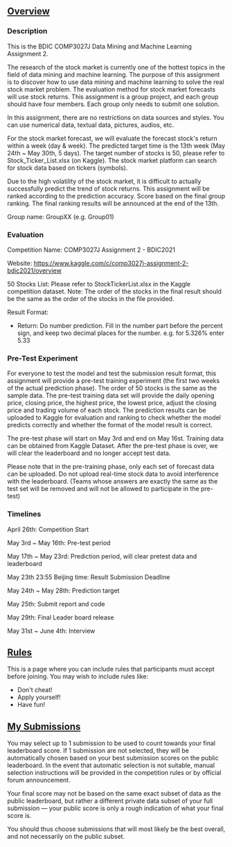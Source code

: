 ## [Overview](https://www.kaggle.com/c/comp3027j-assignment-2-bdic2021/overview)

### Description
This is the BDIC COMP3027J Data Mining and Machine Learning Assignment 2.

The research of the stock market is currently one of the hottest topics in the field of data mining and machine learning. The purpose of this assignment is to discover how to use data mining and machine learning to solve the real stock market problem. The evaluation method for stock market forecasts will use stock returns. This assignment is a group project, and each group should have four members. Each group only needs to submit one solution.

In this assignment, there are no restrictions on data sources and styles. You can use numerical data, textual data, pictures, audios, etc.

For the stock market forecast, we will evaluate the forecast stock's return within a week (day & week). The predicted target time is the 13th week (May 24th ~ May 30th, 5 days). The target number of stocks is 50, please refer to Stock_Ticker_List.xlsx (on Kaggle). The stock market platform can search for stock data based on tickers (symbols).

Due to the high volatility of the stock market, it is difficult to actually successfully predict the trend of stock returns. This assignment will be ranked according to the prediction accuracy. Score based on the final group ranking. The final ranking results will be announced at the end of the 13th.

Group name: GroupXX (e.g. Group01)

### Evaluation
Competition Name: COMP3027J Assignment 2 - BDIC2021

Website: https://www.kaggle.com/c/comp3027j-assignment-2-bdic2021/overview

50 Stocks List:
Please refer to StockTickerList.xlsx in the Kaggle competition dataset.
Note: The order of the stocks in the final result should be the same as the order of the stocks in the file provided.

Result Format:

- Return: Do number prediction. Fill in the number part before the percent sign, and keep two decimal places for the number. e.g. for 5.326% enter 5.33


### Pre-Test Experiment
For everyone to test the model and test the submission result format, this assignment will provide a pre-test training experiment (the first two weeks of the actual prediction phase). The order of 50 stocks is the same as the sample data. The pre-test training data set will provide the daily opening price, closing price, the highest price, the lowest price, adjust the closing price and trading volume of each stock. The prediction results can be uploaded to Kaggle for evaluation and ranking to check whether the model predicts correctly and whether the format of the model result is correct.

The pre-test phase will start on May 3rd and end on May 16st. Training data can be obtained from Kaggle Dataset. After the pre-test phase is over, we will clear the leaderboard and no longer accept test data.

Please note that in the pre-training phase, only each set of forecast data can be uploaded. Do not upload real-time stock data to avoid interference with the leaderboard. (Teams whose answers are exactly the same as the test set will be removed and will not be allowed to participate in the pre-test)


### Timelines
April 26th: Competition Start

May 3rd ~ May 16th: Pre-test period

May 17th ~ May 23rd: Prediction period, will clear pretest data and leaderboard

May 23th 23:55 Beijing time: Result Submission Deadline

May 24th ~ May 28th: Prediction target

May 25th: Submit report and code

May 29th: Final Leader board release

May 31st ~ June 4th: Interview


## [Rules](https://www.kaggle.com/c/comp3027j-assignment-2-bdic2021/rules)
This is a page where you can include rules that participants must accept before joining. You may wish to include rules like:
- Don't cheat!
- Apply yourself!
- Have fun!


## [My Submissions](https://www.kaggle.com/c/comp3027j-assignment-2-bdic2021/submissions)
You may select up to 1 submission to be used to count towards your final leaderboard score. If 1 submission are not selected, they will be automatically chosen based on your best submission scores on the public leaderboard. In the event that automatic selection is not suitable, manual selection instructions will be provided in the competition rules or by official forum announcement.

Your final score may not be based on the same exact subset of data as the public leaderboard, but rather a different private data subset of your full submission — your public score is only a rough indication of what your final score is.

You should thus choose submissions that will most likely be the best overall, and not necessarily on the public subset.
